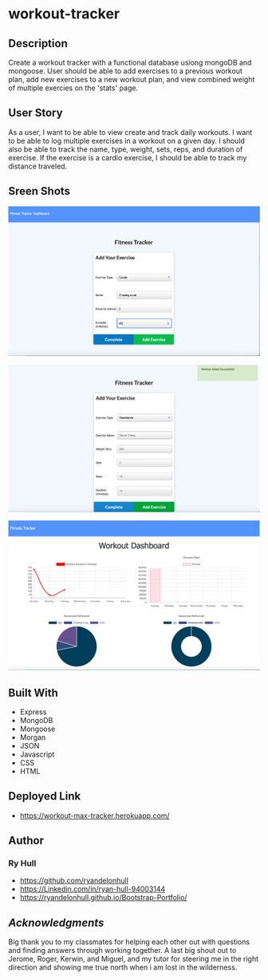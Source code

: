 # workout-tracker

## Description

Create a workout tracker with a functional database usiong mongoDB and mongoose. User should be able to add exercises to a previous workout plan, add new exercises to a new workout plan, and view combined weight of multiple exercies on the 'stats' page.


## User Story

As a user, I want to be able to view create and track daily workouts. I want to be able to log multiple exercises in a workout on a given day. I should also be able to track the name, type, weight, sets, reps, and duration of exercise. If the exercise is a cardio exercise, I should be able to track my distance traveled.

## Sreen Shots

![Burgers in action](./assets/images/start-workout.png)

![Burgers in action](./assets/images/add-workout.png)

![Burgers in action](./assets/images/stats-workout.png)

## Built With

- Express
- MongoDB
- Mongoose
- Morgan
- JSON
- Javascript
- CSS
- HTML

## Deployed Link

- https://workout-max-tracker.herokuapp.com/

## Author

### Ry Hull
- https://github.com/ryandelonhull
- https://Linkedin.com/in/ryan-hull-94003144
- https://ryandelonhull.github.io/Bootstrap-Portfolio/


## *Acknowledgments*

Big thank you to my classmates for helping each other out with questions and finding answers through working together. A last big shout out to Jerome, Roger, Kerwin, and Miguel, and my tutor for steering me in the right direction and showing me true north when i am lost in the wilderness.